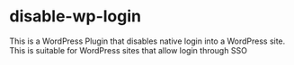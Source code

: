 # disable-wp-login
This is a WordPress Plugin that disables native login into a WordPress site. This is suitable for WordPress sites that allow login through SSO
